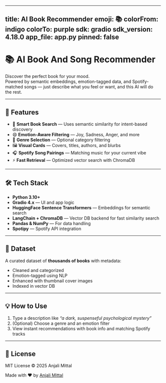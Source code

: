 -------------
title: AI Book Recommender
emoji: 📚
colorFrom: indigo
colorTo: purple
sdk: gradio
sdk_version: 4.18.0
app_file: app.py
pinned: false
-------------

# 📚 AI Book And Song Recommender

Discover the perfect book for your mood.  
Powered by semantic embeddings, emotion-tagged data, and Spotify-matched songs — just describe what you feel or want, and this AI will do the rest.

-------------------------------

## 🚀 Features

- 🧠 **Smart Book Search** — Uses semantic similarity for intent-based discovery  
- 😄 **Emotion-Aware Filtering** — Joy, Sadness, Anger, and more  
- 📂 **Genre Selection** — Optional category filtering  
- 🖼️ **Visual Cards** — Covers, titles, authors, and blurbs  
- 🎧 **Spotify Song Pairings** — Matching music for your current vibe  
- ⚡ **Fast Retrieval** — Optimized vector search with ChromaDB

-----------------------------

## 🛠️ Tech Stack

- **Python 3.10+**
- **Gradio 4.x** — UI and app logic
- **HuggingFace Sentence Transformers** — Embeddings for semantic search
- **LangChain + ChromaDB** — Vector DB backend for fast similarity search
- **Pandas & NumPy** — For data handling
- **Spotipy** — Spotify API integration

------------------------

## 📁 Dataset

A curated dataset of **thousands of books** with metadata:

- Cleaned and categorized
- Emotion-tagged using NLP
- Enhanced with thumbnail cover images
- Indexed in vector DB

-----------------------

## 💡 How to Use

1. Type a description like _“a dark, suspenseful psychological mystery”_
2. (Optional) Choose a genre and an emotion filter
3. View instant recommendations with book info and matching Spotify tracks

-----------------------

## 🧾 License

MIT License © 2025 Anjali Mittal  


Made with ❤️ by [Anjali Mittal](https://github.com/Anjali-Mittal)
